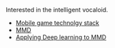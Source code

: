 Interested in the intelligent vocaloid.

* [Mobile game technolgy stack](https://github.com/goopymoon/goopymoon.github.io/blob/master/mobile_game_technology_stack.md)
* [MMD](https://github.com/goopymoon/goopymoon.github.io/blob/master/MMD.md)
* [Applying Deep learning to MMD](https://github.com/goopymoon/goopymoon.github.io/blob/master/DeepLearning.md)
